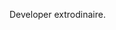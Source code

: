 Developer extrodinaire.

<!---
sam-cousins/sam-cousins is a ✨ special ✨ repository because its `README.md` (this file) appears on your GitHub profile.
You can click the Preview link to take a look at your changes.
--->
